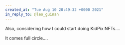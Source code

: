 ```yaml
---
created_at: "Tue Aug 10 20:49:32 +0000 2021"
in_reply_to: @leo_guinan
---
```


Also, considering how I could start doing KidPix NFTs....

It comes full circle....